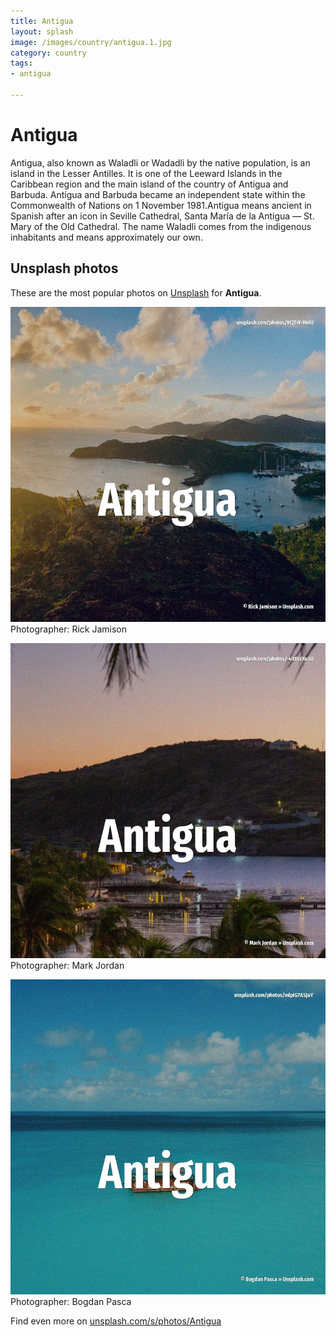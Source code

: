 ```yaml
---
title: Antigua
layout: splash
image: /images/country/antigua.1.jpg
category: country
tags:
- antigua

---
```

# Antigua

Antigua, also known as Waladli or Wadadli by the native population, is an island in the Lesser 
Antilles.
It is one of the Leeward Islands in the Caribbean region and the main island of the country of 
Antigua and Barbuda.
Antigua and Barbuda became an independent state within the Commonwealth of Nations on 1 November 
1981.Antigua means ancient in Spanish after an icon in Seville Cathedral, Santa María de la Antigua 
— St.
Mary of the Old Cathedral.
The name Waladli comes from the indigenous inhabitants and means approximately our own.

 
## Unsplash photos
These are the most popular photos on [Unsplash](https://unsplash.com) for **Antigua**.
 
![Antigua](/images/country/antigua.1.jpg)
Photographer:  Rick Jamison
 
![Antigua](/images/country/antigua.2.jpg)
Photographer:  Mark Jordan
 
![Antigua](/images/country/antigua.3.jpg)
Photographer:  Bogdan Pasca
 
Find even more on [unsplash.com/s/photos/Antigua](https://unsplash.com/s/photos/Antigua)
 
